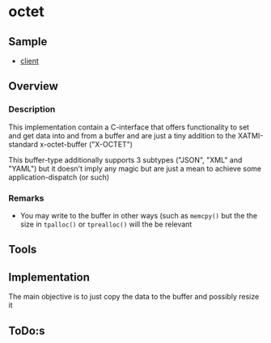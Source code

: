 # octet

## Sample

- [client](./../sample/client/source/octet.c)

## Overview

### Description

This implementation contain a C-interface that offers functionality to set and get data into and from a buffer and are just a tiny addition to the XATMI-standard x-octet-buffer ("X-OCTET")

This buffer-type additionally supports 3 subtypes ("JSON", "XML" and "YAML") but it doesn't imply any magic but are just a mean to achieve some application-dispatch (or such)

### Remarks

- You may write to the buffer in other ways (such as `memcpy()` but the the size in `tpalloc()` or `tprealloc()` will the be relevant

## Tools

## Implementation

The main objective is to just copy the data to the buffer and possibly resize it

## ToDo:s


